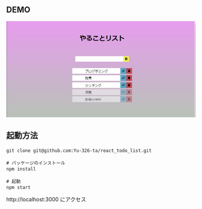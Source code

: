 ## DEMO
![タスク追加画面](images/todo.jpg)
## 起動方法

```
git clone git@github.com:Yu-326-ta/react_todo_list.git

# パッケージのインストール
npm install

# 起動
npm start
```

http://localhost:3000 にアクセス

